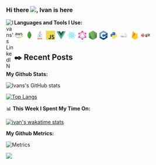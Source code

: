 ### Hi there <img src="https://media.giphy.com/media/hvRJCLFzcasrR4ia7z/giphy.gif" width="25px">, Ivan is here

<a href="https://www.linkedin.com/in/ivankatliarchuk/">
  <img align="left" alt="Ivans's LinkedIN" width="22px" src="https://raw.githubusercontent.com/peterthehan/peterthehan/master/assets/linkedin.svg" />
</a>

**Languages and Tools I Use:**


<code><img height="25" src="https://raw.githubusercontent.com/github/explore/80688e429a7d4ef2fca1e82350fe8e3517d3494d/topics/aws/aws.png"></code>
<code><img src="https://raw.githubusercontent.com/devicons/devicon/master/icons/mongodb/mongodb-original.svg" alt="mongodb" width="25" height="25" /></code>
<code><img src="https://raw.githubusercontent.com/devicons/devicon/master/icons/java/java-original-wordmark.svg" alt="java" width="25" height="25" /></code>
<code><img height="25" src="https://raw.githubusercontent.com/github/explore/80688e429a7d4ef2fca1e82350fe8e3517d3494d/topics/javascript/javascript.png"></code>
<code><img height="25" src="https://raw.githubusercontent.com/github/explore/80688e429a7d4ef2fca1e82350fe8e3517d3494d/topics/vue/vue.png"></code>
<code><img height="25" src="https://raw.githubusercontent.com/github/explore/80688e429a7d4ef2fca1e82350fe8e3517d3494d/topics/react/react.png"></code>
<code><img height="25" src="https://raw.githubusercontent.com/github/explore/5c058a388828bb5fde0bcafd4bc867b5bb3f26f3/topics/graphql/graphql.png"></code>
<code><img height="25" src="https://raw.githubusercontent.com/github/explore/80688e429a7d4ef2fca1e82350fe8e3517d3494d/topics/nodejs/nodejs.png"></code>
<code><img height="25" src="https://raw.githubusercontent.com/github/explore/80688e429a7d4ef2fca1e82350fe8e3517d3494d/topics/cpp/cpp.png"></code>
<code><img height="25" src="https://raw.githubusercontent.com/github/explore/80688e429a7d4ef2fca1e82350fe8e3517d3494d/topics/python/python.png"></code>
<code><img height="25" src="https://raw.githubusercontent.com/github/explore/80688e429a7d4ef2fca1e82350fe8e3517d3494d/topics/mysql/mysql.png"></code>
<code><img height="25" src="https://raw.githubusercontent.com/github/explore/80688e429a7d4ef2fca1e82350fe8e3517d3494d/topics/firebase/firebase.png"></code>
<code><img height="25" src="https://raw.githubusercontent.com/github/explore/80688e429a7d4ef2fca1e82350fe8e3517d3494d/topics/git/git.png"></code>

<h2>✒️ Recent Posts</h2>


**My Github Stats:**

![Ivans's GitHub stats](https://github-readme-stats.vercel.app/api?username=ivankatliarchuk&count_private=true&show_icons=true&include_all_commits=true&custom_title=stats)

[![Top Langs](https://github-readme-stats.vercel.app/api/top-langs/?username=ivankatliarchuk&layout=compact)](https://github-readme-stats.vercel.app/api/top-langs/?username=ivankatliachuk)

📊 **This Week I Spent My Time On:**

[![ivan's wakatime stats](https://github-readme-stats.vercel.app/api/wakatime?username=ivankatliarchuk)](https://github-readme-stats.vercel.app/api/wakatime?username=ivankatliarchuk)

**My Github Metrics:**

![Metrics](https://metrics.lecoq.io/ivankatliarchuk?template=classic&repositories=500&base.header=0&activity=1&stars=1&followup=1&gists=1&activity.limit=5&activity.days=14&activity.filter=all&activity.visibility=all&activity.timestamps=false&stars.limit=4&config.timezone=Europe%2FLondon)

![](https://visitor-badge.glitch.me/badge?page_id=ivankatliarchuk.ivankatliarchuk)

<!--END_SECTION:waka-->

<!--
**ivankatliarchuk/ivankatliarchuk** is a ✨ _special_ ✨ repository because its `README.md` (this file) appears on your GitHub profile.

Here are some ideas to get you started:

- 🔭 I’m currently working on ...
- 🌱 I’m currently learning ...
- 👯 I’m looking to collaborate on ...
- 🤔 I’m looking for help with ...
- 💬 Ask me about ...
- 📫 How to reach me: ...
- 😄 Pronouns: ...
- ⚡ Fun fact: ...
-->
